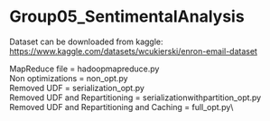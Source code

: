# Group05_SentimentalAnalysis

Dataset can be downloaded from kaggle: https://www.kaggle.com/datasets/wcukierski/enron-email-dataset

MapReduce file = hadoopmapreduce.py\
Non optimizations = non_opt.py\
Removed UDF = serialization_opt.py\
Removed UDF and Repartitioning = serializationwithpartition_opt.py\
Removed UDF and Repartitioning and Caching = full_opt.py\

